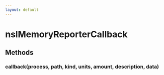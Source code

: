 ```yaml
---
layout: default
---
```


# nsIMemoryReporterCallback #

## Methods ##

### callback(process, path, kind, units, amount, description, data) ###
